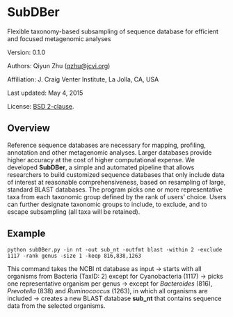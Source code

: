 SubDBer
==========

Flexible taxonomy-based subsampling of sequence database for efficient and focused metagenomic analyses

Version: 0.1.0

Authors: Qiyun Zhu (<qzhu@jcvi.org>)

Affiliation: J. Craig Venter Institute, La Jolla, CA, USA

Last updated: May 4, 2015

License: [BSD 2-clause](http://opensource.org/licenses/BSD-2-Clause).

## Overview

Reference sequence databases are necessary for mapping, profiling, annotation and other metagenomic analyses. Larger databases provide higher accuracy at the cost of higher computational expense. We developed **SubDBer**, a simple and automated pipeline that allows researchers to build customized sequence databases that only include data of interest at reasonable comprehensiveness, based on resampling of large, standard BLAST databases. The program picks one or more representative taxa from each taxonomic group defined by the rank of users' choice. Users can further designate taxonomic groups to include, to exclude, and to escape subsampling (all taxa will be retained).

## Example

    python subDBer.py -in nt -out sub_nt -outfmt blast -within 2 -exclude 1117 -rank genus -size 1 -keep 816,838,1263

This command takes the NCBI nt database as input -> starts with all organisms from Bacteria (TaxID: 2) except for Cyanobacteria (1117) -> picks one representative organism per genus -> except for *Bacteroides* (816), *Prevotella* (838) and *Ruminococcus* (1263), in which all organisms are included -> creates a new BLAST database **sub_nt** that contains sequence data from the selected organisms.
